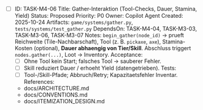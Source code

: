 - [ ] ID: TASK-M4-06
  Title: Gather-Interaktion (Tool-Checks, Dauer, Stamina, Yield)
  Status: Proposed
  Priority: P0
  Owner: Copilot Agent
  Created: 2025-10-24
  Artifacts: `game/systems/gather.py`, `tests/systems/test_gather.py`
  DependsOn: TASK-M4-04, TASK-M3-03, TASK-M3-06, TASK-M3-07
  Notes:
  `begin_gather(node_id)` -> prueft Reichweite (Tile-Nachbarschaft), Tool (z. B. `pickaxe`, `axe`), Stamina-Kosten (optional), **Dauer abhaengig von Tier/Skill**. Abschluss triggert `nodes.gather(...)`, Loot -> Inventory.
  Acceptance:
  - [ ] Ohne Tool kein Start; falsches Tool -> sauberer Fehler.
  - [ ] Skill reduziert Dauer / erhoeht Yield (datengetrieben).
  Tests:
  - [ ] Tool-/Skill-Pfade; Abbruch/Retry; Kapazitaetsfehler Inventar.
  References:
  - docs/ARCHITECTURE.md
  - docs/CONVENTIONS.md
  - docs/ITEMIZATION_DESIGN.md
